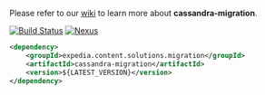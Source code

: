Please refer to our [wiki](https://ewegithub.sb.karmalab.net/ContentSolutions/cassandra-migration/wiki) to learn more about **cassandra-migration**.

[![Build Status](https://jenkins.karmalab.net/jenkins/view/CS/view/PLATFORM/view/CASSANDRA-MIGRATION/view/DEVELOP/badge/icon)](https://jenkins.karmalab.net/jenkins/view/CS/view/PLATFORM/view/CASSANDRA-MIGRATION/view/DEVELOP)
[![Nexus](https://img.shields.io/badge/release-0.2-brightgreen.svg)](http://nexus.sb.karmalab.net/nexus/content/repositories/cs-releases/expedia/content/solutions/cassandra-migration/0.2/)

```xml
<dependency>
    <groupId>expedia.content.solutions.migration</groupId>
    <artifactId>cassandra-migration</artifactId>
    <version>${LATEST_VERSION}</version>
</dependency>
```



 

